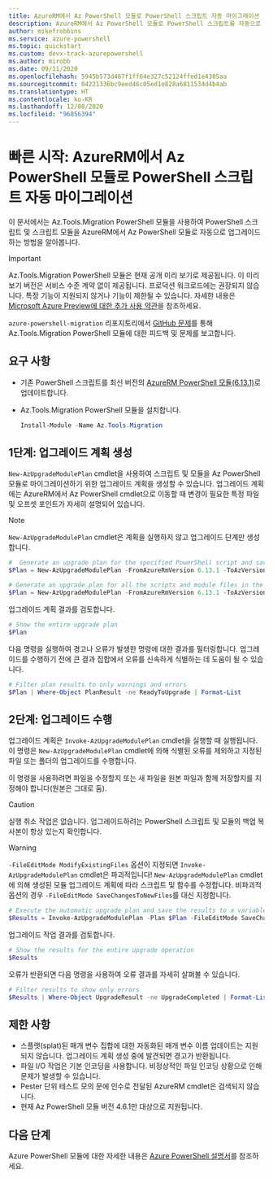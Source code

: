 ```yaml
---
title: AzureRM에서 Az PowerShell 모듈로 PowerShell 스크립트 자동 마이그레이션
description: AzureRM에서 Az PowerShell 모듈로 PowerShell 스크립트를 자동으로 마이그레이션하는 방법을 알아봅니다.
author: mikefrobbins
ms.service: azure-powershell
ms.topic: quickstart
ms.custom: devx-track-azurepowershell
ms.author: mirobb
ms.date: 09/11/2020
ms.openlocfilehash: 5945b573d467f1ff64e327c52124ffed1e4305aa
ms.sourcegitcommit: 04221336bc9eed46c05ed1e828a6811534d4b4ab
ms.translationtype: HT
ms.contentlocale: ko-KR
ms.lasthandoff: 12/08/2020
ms.locfileid: "96856394"
---
```

# <a name="quickstart-automatically-migrate-powershell-scripts-from-azurerm-to-the-az-powershell-module"></a>빠른 시작: AzureRM에서 Az PowerShell 모듈로 PowerShell 스크립트 자동 마이그레이션

이 문서에서는 Az.Tools.Migration PowerShell 모듈을 사용하여 PowerShell 스크립트 및 스크립트 모듈을 AzureRM에서 Az PowerShell 모듈로 자동으로 업그레이드하는 방법을 알아봅니다.

> [!IMPORTANT]
> Az.Tools.Migration PowerShell 모듈은 현재 공개 미리 보기로 제공됩니다. 이 미리 보기 버전은 서비스 수준 계약 없이 제공됩니다. 프로덕션 워크로드에는 권장되지 않습니다. 특정 기능이 지원되지 않거나 기능이 제한될 수 있습니다. 자세한 내용은 [Microsoft Azure Preview에 대한 추가 사용 약관](https://azure.microsoft.com/support/legal/preview-supplemental-terms/)을 참조하세요.

`azure-powershell-migration` 리포지토리에서 [GitHub 문제](https://github.com/Azure/azure-powershell-migration/issues)를 통해 Az.Tools.Migration PowerShell 모듈에 대한 피드백 및 문제를 보고합니다.

## <a name="requirements"></a>요구 사항

* 기존 PowerShell 스크립트를 최신 버전의 [AzureRM PowerShell 모듈(6.13.1)](https://github.com/Azure/azure-powershell/releases/tag/v6.13.1-November2018)로 업데이트합니다.
* Az.Tools.Migration PowerShell 모듈을 설치합니다.

  ```powershell
  Install-Module -Name Az.Tools.Migration
  ```

## <a name="step-1-generate-an-upgrade-plan"></a>1단계: 업그레이드 계획 생성

`New-AzUpgradeModulePlan` cmdlet을 사용하여 스크립트 및 모듈을 Az PowerShell 모듈로 마이그레이션하기 위한 업그레이드 계획을 생성할 수 있습니다. 업그레이드 계획에는 AzureRM에서 Az PowerShell cmdlet으로 이동할 때 변경이 필요한 특정 파일 및 오프셋 포인트가 자세히 설명되어 있습니다.

> [!NOTE]
> `New-AzUpgradeModulePlan` cmdlet은 계획을 실행하지 않고 업그레이드 단계만 생성합니다.

```powershell
#  Generate an upgrade plan for the specified PowerShell script and save it to a variable.
$Plan = New-AzUpgradeModulePlan -FromAzureRmVersion 6.13.1 -ToAzVersion 4.6.1 -FilePath 'C:\Scripts\my-azure-script.ps1'
```

```powershell
# Generate an upgrade plan for all the scripts and module files in the specified folder and save it to a variable.
$Plan = New-AzUpgradeModulePlan -FromAzureRmVersion 6.13.1 -ToAzVersion 4.6.1 -DirectoryPath 'C:\Scripts'
```

업그레이드 계획 결과를 검토합니다.

```powershell
# Show the entire upgrade plan
$Plan
```

다음 명령을 실행하여 경고나 오류가 발생한 명령에 대한 결과를 필터링합니다. 업그레이드를 수행하기 전에 큰 결과 집합에서 오류를 신속하게 식별하는 데 도움이 될 수 있습니다.

```powershell
# Filter plan results to only warnings and errors
$Plan | Where-Object PlanResult -ne ReadyToUpgrade | Format-List
```

## <a name="step-2-perform-the-upgrade"></a>2단계: 업그레이드 수행

업그레이드 계획은 `Invoke-AzUpgradeModulePlan` cmdlet을 실행할 때 실행됩니다. 이 명령은 `New-AzUpgradeModulePlan` cmdlet에 의해 식별된 오류를 제외하고 지정된 파일 또는 폴더의 업그레이드를 수행합니다.

이 명령을 사용하려면 파일을 수정할지 또는 새 파일을 원본 파일과 함께 저장할지를 지정해야 합니다(원본은 그대로 둠).

> [!CAUTION]
> 실행 취소 작업은 없습니다. 업그레이드하려는 PowerShell 스크립트 및 모듈의 백업 복사본이 항상 있는지 확인합니다.

> [!WARNING]
> `-FileEditMode ModifyExistingFiles` 옵션이 지정되면 `Invoke-AzUpgradeModulePlan` cmdlet은 파괴적입니다! `New-AzUpgradeModulePlan` cmdlet에 의해 생성된 모듈 업그레이드 계획에 따라 스크립트 및 함수를 수정합니다. 비파괴적 옵션의 경우 `-FileEditMode SaveChangesToNewFiles`를 대신 지정합니다.

```powershell
# Execute the automatic upgrade plan and save the results to a variable.
$Results = Invoke-AzUpgradeModulePlan -Plan $Plan -FileEditMode SaveChangesToNewFiles
```

업그레이드 작업 결과를 검토합니다.

```powershell
# Show the results for the entire upgrade operation
$Results
```

오류가 반환되면 다음 명령을 사용하여 오류 결과를 자세히 살펴볼 수 있습니다.

```powershell
# Filter results to show only errors
$Results | Where-Object UpgradeResult -ne UpgradeCompleted | Format-List
```

## <a name="limitations"></a>제한 사항

* 스플랫(splat)된 매개 변수 집합에 대한 자동화된 매개 변수 이름 업데이트는 지원되지 않습니다. 업그레이드 계획 생성 중에 발견되면 경고가 반환됩니다.
* 파일 I/O 작업은 기본 인코딩을 사용합니다. 비정상적인 파일 인코딩 상황으로 인해 문제가 발생할 수 있습니다.
* Pester 단위 테스트 모의 문에 인수로 전달된 AzureRM cmdlet은 검색되지 않습니다.
* 현재 Az PowerShell 모듈 버전 4.6.1만 대상으로 지원됩니다.

## <a name="next-steps"></a>다음 단계

Azure PowerShell 모듈에 대한 자세한 내용은 [Azure PowerShell 설명서](/powershell/azure/)를 참조하세요.